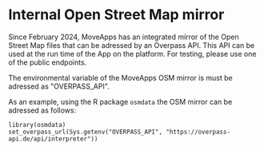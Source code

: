 # Internal Open Street Map mirror

Since February 2024, MoveApps has an integrated mirror of the Open Street Map files that can be adressed by an Overpass API. This API can be used at the run time of the App on the platform. For testing, please use one of the public endpoints. 

The environmental variable of the MoveApps OSM mirror is must be adressed as "OVERPASS_API".

As an example, using the R package `osmdata` the OSM mirror can be adressed as follows:

```
library(osmdata)
set_overpass_url(Sys.getenv("OVERPASS_API", "https://overpass-api.de/api/interpreter"))
```

